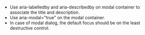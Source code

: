 - Use aria-labelledby and aria-describedby on modal container to associate the title and description.
- Use aria-modal="true" on the modal container.
- In case of modal dialog, the default focus should be on the least destructive control.
